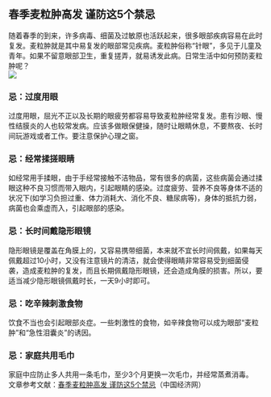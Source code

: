 ## 春季麦粒肿高发 谨防这5个禁忌  
随着春季的到来，许多病毒、细菌及过敏原也活跃起来，很多眼部疾病容易在此时复发。麦粒肿就是其中易复发的眼部常见疾病。麦粒肿俗称“针眼”，多见于儿童及青年。如果不留意眼部卫生，重复搓弄，就易诱发此病。日常生活中如何预防麦粒肿呢？  
![](http://cdncms.v-keep.cn/wp-content/uploads/2020/04/u22462841382781112615fm26gp0.jpg)  
### 忌：过度用眼  
过度用眼，屈光不正以及长期的眼疲劳都容易导致麦粒肿经常复发。患有沙眼、慢性结膜炎的人也较常发病。应该多做眼保健操，随时让眼睛休息，不要熬夜、长时间玩游戏或者工作。要注意保护心理之窗。  
### 忌：经常揉搓眼睛  
如经常用手揉眼，由于手经常接触不洁物品，常有很多的病菌，这些病菌会通过揉眼这种不良习惯而带入眼内，引起眼睛的感染。过度疲劳、营养不良等身体不适的状况下(如学习负担过重、体力消耗大、消化不良、糖尿病等)，身体的抵抗力弱，病菌也会乘虚而入，引起眼部的感染。  
### 忌：长时间戴隐形眼镜  
隐形眼镜是覆盖在角膜上的，又容易携带细菌，本来就不宜长时间佩戴，如果每天佩戴超过10小时，又没有注意镜片的清洁，就会使得眼睛非常容易受到细菌侵袭，造成麦粒肿的复发，而且长期佩戴隐形眼镜，还会造成角膜的损害。所以，要适当减少隐形眼镜佩戴时长，一天9小时即可。  
### 忌：吃辛辣刺激食物  
饮食不当也会引起眼部炎症。一些刺激性的食物，如辛辣食物可以成为眼部“麦粒肿”和“急性泪囊炎”的诱因。  
### 忌：家庭共用毛巾  
家庭中应防止多人共用一条毛巾，至少3个月更换一次毛巾，并经常蒸煮消毒。  
文章参考文献：<a href="https://www.toutiao.com/a6805067118082523662/">春季麦粒肿高发 谨防这5个禁忌</a>（中国经济网）  
